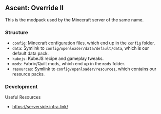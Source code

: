 ## Ascent: Override II

This is the modpack used by the Minecraft server of the same name.

### Structure

- `config`: Minecraft configuration files, which end up in the `config` folder.
- `data`: Symlink to `config/openloader/data/default/data`, which is our default data pack.
- `kubejs`: KubeJS recipe and gameplay tweaks.
- `mods`: Fabric/Quilt mods, which end up in the `mods` folder.
- `resources`: Symlink to `config/openloader/resources`, which contains our resource packs.

### Development

Useful Resources
- https://serverside.infra.link/
